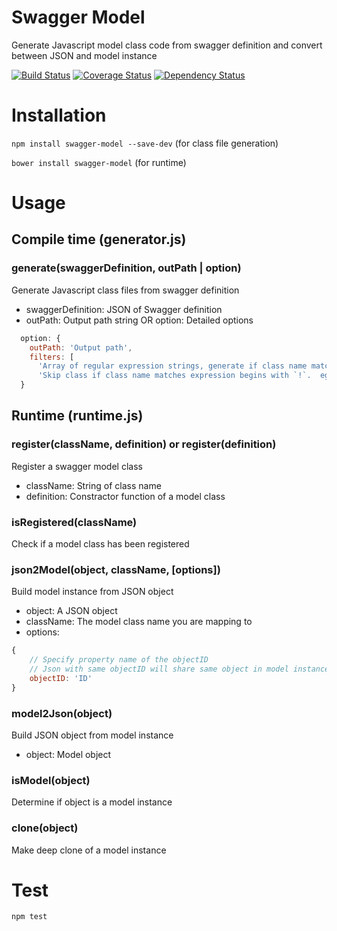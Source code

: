 # Swagger Model

Generate Javascript model class code from swagger definition and convert between JSON and model instance

[![Build Status](https://travis-ci.org/randing89/swagger-model.svg?branch=master)](https://travis-ci.org/randing89/swagger-model)
[![Coverage Status](https://coveralls.io/repos/randing89/swagger-model/badge.svg?branch=master)](https://coveralls.io/r/randing89/swagger-model?branch=master)
[![Dependency Status](https://gemnasium.com/randing89/swagger-model.svg)](https://gemnasium.com/randing89/swagger-model)

# Installation
`npm install swagger-model --save-dev` (for class file generation)

`bower install swagger-model` (for runtime)

# Usage
## Compile time (generator.js)
### generate(swaggerDefinition, outPath | option)
Generate Javascript class files from swagger definition
- swaggerDefinition: JSON of Swagger definition
- outPath: Output path string OR option: Detailed options
```javascript
  option: {
    outPath: 'Output path',
    filters: [
      'Array of regular expression strings, generate if class name matches the regexp. eg: "^includeThisClass$"'
      'Skip class if class name matches expression begins with `!`.  eg: "!^skipThisClass$'"]
  }
```


## Runtime (runtime.js)
### register(className, definition) or register(definition)
Register a swagger model class
- className: String of class name
- definition: Constractor function of a model class

### isRegistered(className)
Check if a model class has been registered

### json2Model(object, className, [options])
Build model instance from JSON object
- object: A JSON object
- className: The model class name you are mapping to
- options:
```javascript
{
    // Specify property name of the objectID
    // Json with same objectID will share same object in model instance
    objectID: 'ID'
}
```

### model2Json(object)
Build JSON object from model instance
- object: Model object

### isModel(object)
Determine if object is a model instance

### clone(object)
Make deep clone of a model instance


# Test
```
npm test
```
